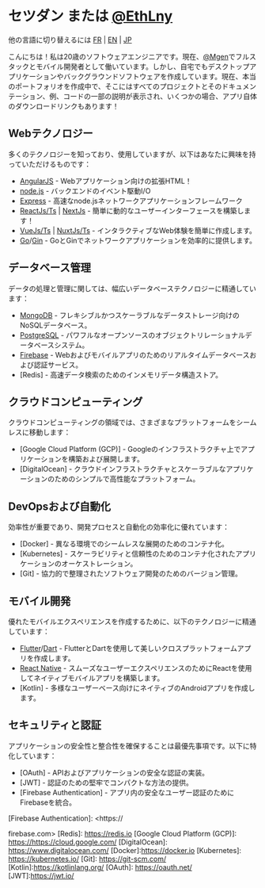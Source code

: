 # セツダン または [@EthLny]

他の言語に切り替えるには [FR] | [EN] | [JP]

こんにちは！私は20歳のソフトウェアエンジニアです。現在、[@Mgen]でフルスタックとモバイル開発者として働いています。しかし、自宅でもデスクトップアプリケーションやバックグラウンドソフトウェアを作成しています。現在、本当のポートフォリオを作成中で、そこにはすべてのプロジェクトとそのドキュメンテーション、例、コードの一部の説明が表示され、いくつかの場合、アプリ自体のダウンロードリンクもあります！

## Webテクノロジー

多くのテクノロジーを知っており、使用していますが、以下はあなたに興味を持っていただけるものです：

- [AngularJS] - Webアプリケーション向けの拡張HTML！
- [node.js] - バックエンドのイベント駆動I/O
- [Express] - 高速なnode.jsネットワークアプリケーションフレームワーク
- [ReactJs/Ts] | [NextJs] - 簡単に動的なユーザーインターフェースを構築します！
- [VueJs/Ts] | [NuxtJs/Ts] - インタラクティブなWeb体験を簡単に作成します。
- [Go]/[Gin] - GoとGinでネットワークアプリケーションを効率的に提供します。

## データベース管理

データの処理と管理に関しては、幅広いデータベーステクノロジーに精通しています：

- [MongoDB] - フレキシブルかつスケーラブルなデータストレージ向けのNoSQLデータベース。
- [PostgreSQL] - パワフルなオープンソースのオブジェクトリレーショナルデータベースシステム。
- [Firebase] - Webおよびモバイルアプリのためのリアルタイムデータベースおよび認証サービス。
- [Redis] - 高速データ検索のためのインメモリデータ構造ストア。

## クラウドコンピューティング

クラウドコンピューティングの領域では、さまざまなプラットフォームをシームレスに移動します：

- [Google Cloud Platform (GCP)] - Googleのインフラストラクチャ上でアプリケーションを構築および展開します。
- [DigitalOcean] - クラウドインフラストラクチャとスケーラブルなアプリケーションのためのシンプルで高性能なプラットフォーム。

## DevOpsおよび自動化

効率性が重要であり、開発プロセスと自動化の効率化に優れています：

- [Docker] - 異なる環境でのシームレスな展開のためのコンテナ化。
- [Kubernetes] - スケーラビリティと信頼性のためのコンテナ化されたアプリケーションのオーケストレーション。
- [Git] - 協力的で整理されたソフトウェア開発のためのバージョン管理。

## モバイル開発

優れたモバイルエクスペリエンスを作成するために、以下のテクノロジーに精通しています：

- [Flutter]/[Dart] - FlutterとDartを使用して美しいクロスプラットフォームアプリを作成します。
- [React Native] - スムーズなユーザーエクスペリエンスのためにReactを使用してネイティブモバイルアプリを構築します。
- [Kotlin] - 多様なユーザーベース向けにネイティブのAndroidアプリを作成します。

## セキュリティと認証

アプリケーションの安全性と整合性を確保することは最優先事項です。以下に特化しています：

- [OAuth] - APIおよびアプリケーションの安全な認証の実装。
- [JWT] - 認証のための堅牢でコンパクトな方法の提供。
- [Firebase Authentication] - アプリ内の安全なユーザー認証のためにFirebaseを統合。

[node.js]: <https://nodejs.org>
[express]: <https://expressjs.com>
[AngularJS]: <https://angularjs.org>
[ReactJs/Ts]: <https://react.dev/>
[NextJs]: <https://nextjs.org/>
[React Native]: <https://reactnative.dev/>
[VueJS/Ts]: <https://vuejs.org/>
[NuxtJS/Ts]: <https://nuxt.com/>
[Go]: <https://go.dev/>
[Gin]:<https://gin-gonic.com/>
[Flutter]:<https://flutter.dev/>
[Dart]: <https://dart.dev/>
[@EthLny]: <https://github.com/ethlny>
[@Mgen]: <https://mgen.fr>
[MongoDB]: <https://mongodb.com>
[PostgreSQL]: <https://www.postgresql.org/>
[Firebase]: <https://firebase.com>
[Firebase Authentication]: <https://

firebase.com>
[Redis]: <https://redis.io>
[Google Cloud Platform (GCP)]: <https://https://cloud.google.com/>
[DigitalOcean]: <https://www.digitalocean.com/>
[Docker]:<https://docker.io>
[Kubernetes]: <https://kubernetes.io/>
[Git]: <https://git-scm.com/>
[Kotlin]:<https://kotlinlang.org/>
[OAuth]: <https://oauth.net/>
[JWT]:<https://jwt.io/>

[FR]: <https://github.com/Setsudan/Setsudan/blob/main/README.fr.md>
[EN]: <https://github.com/Setsudan>
[JP]: <https://github.com/Setsudan/Setsudan/blob/main/README.jp.md>
